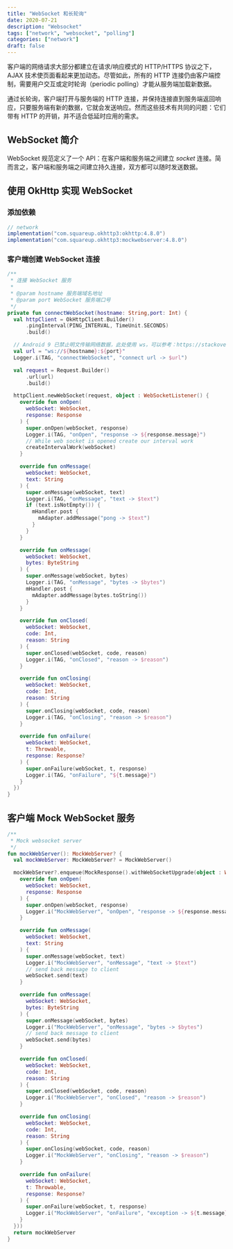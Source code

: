 ```yaml
---
title: "WebSocket 和长轮询"
date: 2020-07-21
description: "Websocket"
tags: ["network", "websocket", "polling"]
categories: ["network"]
draft: false
---
```


客户端的网络请求大部分都建立在请求/响应模式的 HTTP/HTTPS 协议之下，AJAX 技术使页面看起来更加动态。尽管如此，所有的 HTTP 连接仍由客户端控制，需要用户交互或定时轮询（periodic polling）才能从服务端加载新数据。

通过长轮询，客户端打开与服务端的 HTTP 连接，并保持连接直到服务端返回响应，只要服务端有新的数据，它就会发送响应。然而这些技术有共同的问题：它们带有 HTTP 的开销，并不适合低延时应用的需求。

<!--more-->

## WebSocket 简介

WebSocket 规范定义了一个 API：在客户端和服务端之间建立 *socket* 连接。简而言之，客户端和服务端之间建立持久连接，双方都可以随时发送数据。

## 使用 OkHttp 实现 WebSocket

### 添加依赖

``` groovy
// network
implementation("com.squareup.okhttp3:okhttp:4.8.0")
implementation("com.squareup.okhttp3:mockwebserver:4.8.0")
```

### 客户端创建 WebSocket 连接

``` kotlin
/**
 * 连接 WebSocket 服务
 *
 * @param hostname 服务端域名地址
 * @param port WebSocket 服务端口号
 */
private fun connectWebSocket(hostname: String,port: Int) {
  val httpClient = OkHttpClient.Builder()
      .pingInterval(PING_INTERVAL, TimeUnit.SECONDS)
      .build()

  // Android 9 已禁止明文传输网络数据，此处使用 ws，可以参考：https://stackoverflow.com/a/50834600
  val url = "ws://${hostname}:${port}"
  Logger.i(TAG, "connectWebSocket", "connect url -> $url")

  val request = Request.Builder()
      .url(url)
      .build()

  httpClient.newWebSocket(request, object : WebSocketListener() {
    override fun onOpen(
      webSocket: WebSocket,
      response: Response
    ) {
      super.onOpen(webSocket, response)
      Logger.i(TAG, "onOpen", "response -> ${response.message}")
      // While web socket is opened create our interval work
      createIntervalWork(webSocket)
    }

    override fun onMessage(
      webSocket: WebSocket,
      text: String
    ) {
      super.onMessage(webSocket, text)
      Logger.i(TAG, "onMessage", "text -> $text")
      if (text.isNotEmpty()) {
        mHandler.post {
          mAdapter.addMessage("pong -> $text")
        }
      }
    }

    override fun onMessage(
      webSocket: WebSocket,
      bytes: ByteString
    ) {
      super.onMessage(webSocket, bytes)
      Logger.i(TAG, "onMessage", "bytes -> $bytes")
      mHandler.post {
        mAdapter.addMessage(bytes.toString())
      }
    }

    override fun onClosed(
      webSocket: WebSocket,
      code: Int,
      reason: String
    ) {
      super.onClosed(webSocket, code, reason)
      Logger.i(TAG, "onClosed", "reason -> $reason")
    }

    override fun onClosing(
      webSocket: WebSocket,
      code: Int,
      reason: String
    ) {
      super.onClosing(webSocket, code, reason)
      Logger.i(TAG, "onClosing", "reason -> $reason")
    }

    override fun onFailure(
      webSocket: WebSocket,
      t: Throwable,
      response: Response?
    ) {
      super.onFailure(webSocket, t, response)
      Logger.i(TAG, "onFailure", "${t.message}")
    }
  })
}
```

## 客户端 Mock WebSocket 服务

``` kotlin
/**
 * Mock websocket server
 */
fun mockWebServer(): MockWebServer? {
  val mockWebServer: MockWebServer? = MockWebServer()

  mockWebServer?.enqueue(MockResponse().withWebSocketUpgrade(object : WebSocketListener() {
    override fun onOpen(
      webSocket: WebSocket,
      response: Response
    ) {
      super.onOpen(webSocket, response)
      Logger.i("MockWebServer", "onOpen", "response -> ${response.message}")
    }

    override fun onMessage(
      webSocket: WebSocket,
      text: String
    ) {
      super.onMessage(webSocket, text)
      Logger.i("MockWebServer", "onMessage", "text -> $text")
      // send back message to client
      webSocket.send(text)
    }

    override fun onMessage(
      webSocket: WebSocket,
      bytes: ByteString
    ) {
      super.onMessage(webSocket, bytes)
      Logger.i("MockWebServer", "onMessage", "bytes -> $bytes")
      // send back message to client
      webSocket.send(bytes)
    }

    override fun onClosed(
      webSocket: WebSocket,
      code: Int,
      reason: String
    ) {
      super.onClosed(webSocket, code, reason)
      Logger.i("MockWebServer", "onClosed", "reason -> $reason")
    }

    override fun onClosing(
      webSocket: WebSocket,
      code: Int,
      reason: String
    ) {
      super.onClosing(webSocket, code, reason)
      Logger.i("MockWebServer", "onClosing", "reason -> $reason")
    }

    override fun onFailure(
      webSocket: WebSocket,
      t: Throwable,
      response: Response?
    ) {
      super.onFailure(webSocket, t, response)
      Logger.i("MockWebServer", "onFailure", "exception -> ${t.message}")
    }
  }))
  return mockWebServer
}
```

[cleartextƒ]:https:/stackoverflow.com/questions/45940861/android-8-cleartext-http-traffic-not-permitted
[https]:https://square.github.io/okhttp/https/
[rocks]:https://www.html5rocks.com/en/tutorials/websockets/basics/
